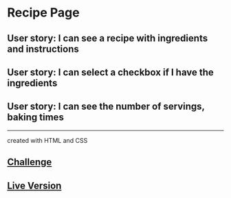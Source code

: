 # Recipe Page

## User story: I can see a recipe with ingredients and instructions

## User story: I can select a checkbox if I have the ingredients

## User story: I can see the number of servings, baking times

---

created with HTML and CSS

## [Challenge](https://devchallenges.io/challenges/OEKdUZ6xs0h99C38XVht)

## [Live Version](http://recipe-page-cristhian.surge.sh/)
